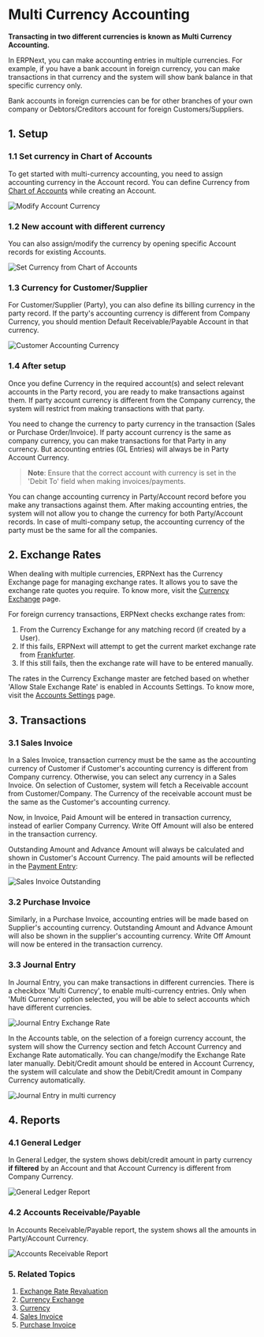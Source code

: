 <!-- add-breadcrumbs -->
# Multi Currency Accounting

**Transacting in two different currencies is known as Multi Currency Accounting.**

In ERPNext, you can make accounting entries in multiple currencies. For example, if you have a bank account in foreign currency, you can make transactions in that currency and the system will show bank balance in that specific currency only.

Bank accounts in foreign currencies can be for other branches of your own company or Debtors/Creditors account for foreign Customers/Suppliers.

## 1. Setup
### 1.1 Set currency in Chart of Accounts
To get started with multi-currency accounting, you need to assign accounting currency in the Account record. You can define Currency from [Chart of Accounts](/docs/v12/user/manual/en/accounts/chart-of-accounts) while creating an Account.

<img class="screenshot" alt="Modify Account Currency" src="{{docs_base_url}}/v12/assets/img/accounts/multi-currency/account-set-currency.png">


### 1.2 New account with different currency
You can also assign/modify the currency by opening specific Account records for existing Accounts.

<img class="screenshot" alt="Set Currency from Chart of Accounts" src="{{docs_base_url}}/v12/assets/img/accounts/multi-currency/account-set-currency-1.png">

### 1.3 Currency for Customer/Supplier
For Customer/Supplier (Party), you can also define its billing currency in the party record. If the party's accounting currency is different from Company Currency, you should mention Default Receivable/Payable Account in that currency.

<img class="screenshot" alt="Customer Accounting Currency"    src="{{docs_base_url}}/v12/assets/img/accounts/multi-currency/customer-currency.png">

### 1.4 After setup
Once you define Currency in the required account(s) and select relevant accounts in the Party record, you are ready to make transactions against them. If party account currency is different from the Company currency, the system will restrict from making transactions with that party.

You need to change the currency to party currency in the transaction (Sales or Purchase Order/Invoice). If party account currency is the same as company currency, you can make transactions for that Party in any currency. But accounting entries (GL Entries) will always be in Party Account Currency.

> **Note**: Ensure that the correct account with currency is set in the 'Debit To' field when making invoices/payments.

You can change accounting currency in Party/Account record before you make any transactions against them. After making accounting entries, the system will not allow you to change the currency for both Party/Account records. In case of multi-company setup, the accounting currency of the party must be the same for all the companies.

## 2. Exchange Rates
When dealing with multiple currencies, ERPNext has the Currency Exchange page for managing exchange rates. It allows you to save the exchange rate quotes you require. To know more, visit the [Currency Exchange](/docs/v12/user/manual/en/accounts/currency-exchange) page.

For foreign currency transactions, ERPNext checks exchange rates from:

1. From the Currency Exchange for any matching record (if created by a User).
1. If this fails, ERPNext will attempt to get the current market exchange rate from [Frankfurter](https://www.frankfurter.app).
1. If this still fails, then the exchange rate will have to be entered manually.

The rates in the Currency Exchange master are fetched based on whether 'Allow Stale Exchange Rate' is enabled in Accounts Settings. To know more, visit the [Accounts Settings](/docs/v12/user/manual/en/accounts/accounts-settings) page.

## 3. Transactions

### 3.1 Sales Invoice

In a Sales Invoice, transaction currency must be the same as the accounting currency of Customer if Customer's accounting currency is different from Company currency. Otherwise, you can select any currency in a Sales Invoice. On selection of Customer, system will fetch a Receivable account from Customer/Company. The Currency of the receivable account must be the same as the Customer's accounting currency.

Now, in Invoice, Paid Amount will be entered in transaction currency, instead of earlier Company Currency. Write Off Amount will also be entered in the transaction currency.

Outstanding Amount and Advance Amount will always be calculated and shown in Customer's Account Currency. The paid amounts will be reflected in the [Payment Entry](/docs/v12/user/manual/en/accounts/payment-entry):

<img class="screenshot" alt="Sales Invoice Outstanding"   src="{{docs_base_url}}/v12/assets/img/accounts/multi-currency/paid-amount.png">

### 3.2 Purchase Invoice

Similarly, in a Purchase Invoice, accounting entries will be made based on Supplier's accounting currency. Outstanding Amount and Advance Amount will also be shown in the supplier's accounting currency. Write Off Amount will now be entered in the transaction currency.

### 3.3 Journal Entry

In Journal Entry, you can make transactions in different currencies. There is a checkbox 'Multi Currency', to enable multi-currency entries. Only when 'Multi Currency' option selected, you will be able to select accounts which have different currencies.

<img class="screenshot" alt="Journal Entry Exchange Rate" src="{{docs_base_url}}/v12/assets/img/accounts/multi-currency/journal-entry-multi-currency.png">

In the Accounts table, on the selection of a foreign currency account, the system will show the Currency section and fetch Account Currency and Exchange Rate automatically. You can change/modify the Exchange Rate later manually. Debit/Credit amount should be entered in Account Currency, the system will calculate and show the Debit/Credit amount in Company Currency automatically.

<img class="screenshot" alt="Journal Entry in multi currency" src="{{docs_base_url}}/v12/assets/img/accounts/multi-currency/journal-entry-row.png">

## 4. Reports

### 4.1 General Ledger

In General Ledger, the system shows debit/credit amount in party currency **if filtered** by an Account and that Account Currency is different from Company Currency.

<img class="screenshot" alt="General Ledger Report"   src="{{docs_base_url}}/v12/assets/img/accounts/multi-currency/general-ledger.png">

### 4.2 Accounts Receivable/Payable

In Accounts Receivable/Payable report, the system shows all the amounts in Party/Account Currency.

<img class="screenshot" alt="Accounts Receivable Report"  src="{{docs_base_url}}/v12/assets/img/accounts/multi-currency/accounts-receivable.png">

### 5. Related Topics
1. [Exchange Rate Revaluation](/docs/v12/user/manual/en/accounts/exchange-rate-revaluation)
1. [Currency Exchange](/docs/v12/user/manual/en/accounts/currency-exchange)
1. [Currency](/docs/v12/user/manual/en/accounts/currency)
1. [Sales Invoice](/docs/v12/user/manual/en/accounts/sales-invoice)
1. [Purchase Invoice](/docs/v12/user/manual/en/accounts/purchase-invoice)
